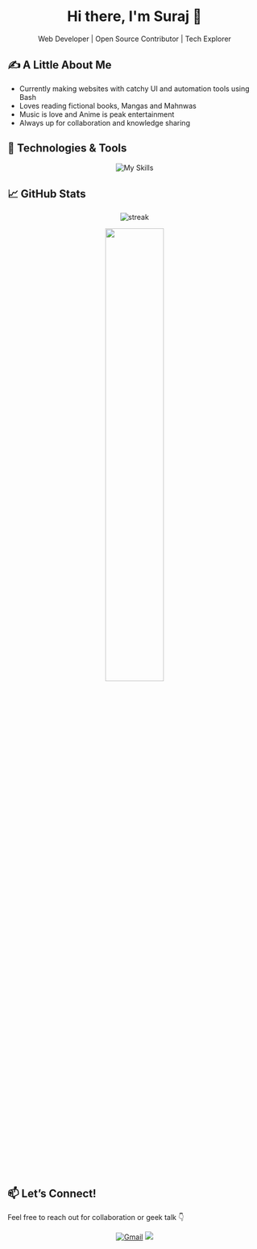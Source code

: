 
<h1 align="center">Hi there, I'm Suraj 👋</h1>
<p align="center">
  Web Developer | Open Source Contributor | Tech Explorer
</p>

## ✍️ A Little About Me

- Currently making websites with catchy UI and automation tools using Bash 
- Loves reading fictional books, Mangas and Mahnwas
- Music is love and Anime is peak entertainment
- Always up for collaboration and knowledge sharing

## 🔧 Technologies & Tools

<p align="center">
  <img src="https://skillicons.dev/icons?i=python,ts,js,tailwind,flutter,bash,linux,docker,git,github,vscode,kotlin" alt="My Skills">
</p>

## 📈 GitHub Stats

</div>
<div align="center">
 <img src="https://github-readme-streak-stats-seven-azure.vercel.app?user=surajsm60720&theme=tokyonight-duo&hide_border=true&border_radius=2" alt="streak">
</div>

<p align="center">
  <img src="https://github-readme-stats.vercel.app/api?username=surajsm60720&show_icons=true&theme=tokyonight&hide_title=true&hide_border=true" width="48%" />
</p>

## 📫 Let’s Connect!

Feel free to reach out for collaboration or geek talk 👇

<p align="center">
  <a href="surajsm218@gmail.com"><img src="https://img.shields.io/badge/Gmail-D14836?style=flat-square&logo=gmail&logoColor=white" alt="Gmail"></a>
  <a href="https://www.linkedin.com/in/suraj-menon-a581ab305/"><img src="https://img.shields.io/badge/LinkedIn-0A66C2?style=flat-square&logo=linkedin&logoColor=white"></a>
</p>
